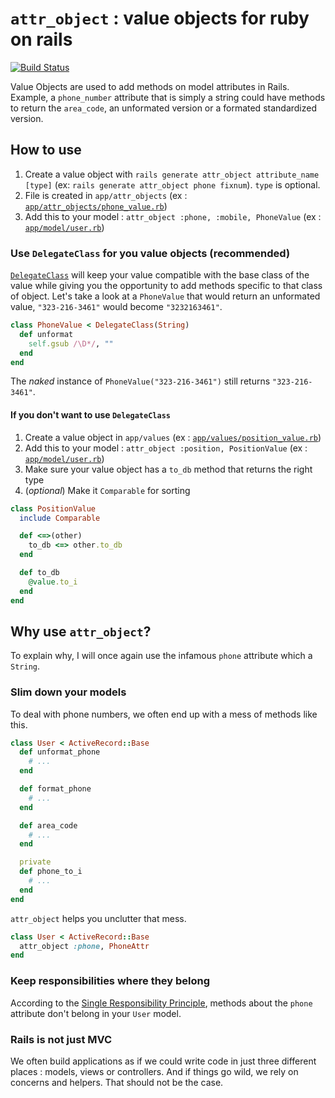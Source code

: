 # `attr_object` : value objects for ruby on rails

[![Build Status](https://travis-ci.org/dsimard/attr_object.svg?branch=master)](https://travis-ci.org/dsimard/attr_object)

Value Objects are used to add methods on model attributes in Rails. Example, a `phone_number` attribute that is simply a string could have methods to return the `area_code`, an unformated version or a formated standardized version.

## How to use

1. Create a value object with `rails generate attr_object attribute_name [type]` (ex: `rails generate attr_object phone fixnum`). `type` is optional.
2. File is created in `app/attr_objects` (ex : [`app/attr_objects/phone_value.rb`](test/dummy/app/attr_objects/phone_value.rb))
2. Add this to your model : `attr_object :phone, :mobile, PhoneValue` (ex : [`app/model/user.rb`](test/dummy/app/models/user.rb))

### Use `DelegateClass` for you value objects (recommended)

[`DelegateClass`](http://ruby-doc.org/stdlib-2.3.0/libdoc/delegate/rdoc/Object.html) will keep your value compatible with the base class of the value while giving you the opportunity to add methods specific to that class of object. Let's take a look at a `PhoneValue` that would return an unformated value, `"323-216-3461"` would become `"3232163461"`.

````ruby
class PhoneValue < DelegateClass(String)
  def unformat
    self.gsub /\D*/, ""
  end
end
````

The _naked_ instance of `PhoneValue("323-216-3461")` still returns `"323-216-3461"`.

#### If you don't want to use `DelegateClass`

1. Create a value object in `app/values` (ex : [`app/values/position_value.rb`](test/dummy/app/values/position_value.rb))
2. Add this to your model : `attr_object :position, PositionValue` (ex : [`app/model/user.rb`](test/dummy/app/models/user.rb))
3. Make sure your value object has a `to_db` method that returns the right type
4. (_optional_) Make it `Comparable` for sorting

````ruby
class PositionValue
  include Comparable

  def <=>(other)
    to_db <=> other.to_db
  end

  def to_db
    @value.to_i
  end
end
````

## Why use `attr_object`?

To explain why, I will once again use the infamous `phone` attribute which a `String`.

### Slim down your models

To deal with phone numbers, we often end up with a mess of methods like this.

````ruby
class User < ActiveRecord::Base
  def unformat_phone
    # ...
  end

  def format_phone
    # ...
  end

  def area_code
    # ...
  end

  private
  def phone_to_i
    # ...
  end
end
````

`attr_object` helps you unclutter that mess.

````ruby
class User < ActiveRecord::Base
  attr_object :phone, PhoneAttr
end
````

### Keep responsibilities where they belong

According to the [Single Responsibility Principle](https://en.wikipedia.org/wiki/Single_responsibility_principle), methods about the `phone` attribute don't belong in your `User` model.

### Rails is not just MVC

We often build applications as if we could write code in just three different places : models, views or controllers. And if things go wild, we rely on concerns and helpers. That should not be the case.
